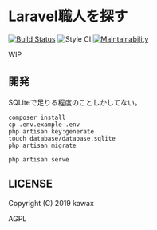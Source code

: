 # Laravel職人を探す

[![Build Status](https://travis-ci.com/kawax/artisans.svg?branch=master)](https://travis-ci.com/kawax/artisans)
![Style CI](https://github.styleci.io/repos/175811820/shield)
[![Maintainability](https://api.codeclimate.com/v1/badges/88f07994dc91784c2877/maintainability)](https://codeclimate.com/github/kawax/artisans/maintainability)

WIP

## 開発
SQLiteで足りる程度のことしかしてない。

```
composer install
cp .env.example .env
php artisan key:generate
touch database/database.sqlite
php artisan migrate

php artisan serve
```

## LICENSE
Copyright (C) 2019 kawax

AGPL
